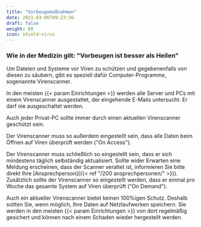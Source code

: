 ```yaml
---
title: "Vorbeugemaßnahmen"
date: 2021-03-06T09:23:56
draft: false
weight: 60
icon: shield-virus
---
```


### Wie in der Medizin gilt: "Vorbeugen ist besser als Heilen"

Um Dateien und Systeme vor Viren zu schützen und gegebenenfalls von diesen zu säubern, gibt es speziell dafür Computer-Programme, sogenannte Virenscanner.

In den meisten {{< param Einrichtungen >}} werden alle Server und PCs mit einem Virenscanner ausgestattet, der eingehende E-Mails untersucht. Er darf nie ausgeschaltet werden.

Auch jeder Privat-PC sollte immer durch einen aktuellen Virenscanner geschützt sein.

Der Virenscanner muss so außerdem eingestellt sein, dass alle Daten beim Öffnen auf Viren überprüft werden ("On Access").

Der Virenscanner muss schließlich so eingestellt sein, dass er sich mindestens täglich selbständig aktualisiert. Sollte wider Erwarten eine Meldung erscheinen, dass der Scanner veraltet ist, informieren Sie bitte direkt Ihre [Ansprechperson]({{< ref "/200 ansprechpersonen/" >}}). Zusätzlich sollte der Virenscanner so eingestellt werden, dass er einmal pro Woche das gesamte System auf Viren überprüft ("On Demand").

Auch ein aktueller Virenscanner bietet keinen 100%igen Schutz. Deshalb sollten Sie, wenn möglich, Ihre Daten auf Netzlaufwerken speichern. Sie werden in den meisten {{< param Einrichtungen >}} von dort regelmäßig gesichert und können nach einem Schaden wieder hergestellt werden.